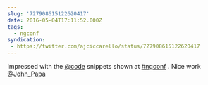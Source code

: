 ```yaml
---
slug: '727908615122620417'
date: 2016-05-04T17:11:52.000Z
tags:
  - ngconf
syndication:
 - https://twitter.com/ajciccarello/status/727908615122620417
---
```


Impressed with the [@code](https://twitter.com/code) snippets shown at [#ngconf](/posts/tags/ngconf) . Nice work [@John_Papa](https://twitter.com/John_Papa)

